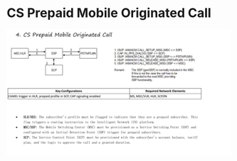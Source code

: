 # CS Prepaid Mobile Originated Call

![CS Prepaid Mobile Originated Call](images/CS%20Prepaid%20Mobile%20Originated%20Call.png)